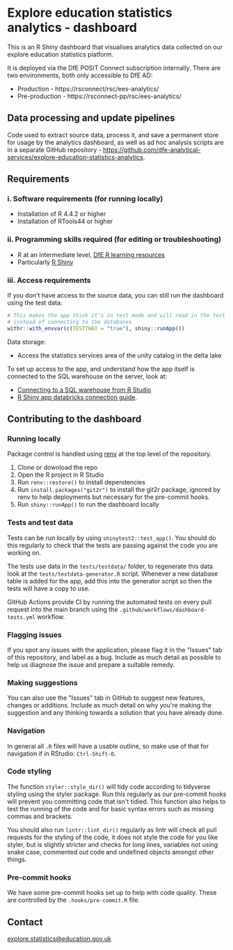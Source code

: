# Explore education statistics analytics - dashboard

This is an R Shiny dashboard that visualises analytics data collected on our explore education statistics platform.

It is deployed via the DfE POSIT Connect subscription internally. There are two environments, both only accessible to DfE AD:

* Production - https://rsconnect/rsc/ees-analytics/
* Pre-production - https://rsconnect-pp/rsc/ees-analytics/

## Data processing and update pipelines

Code used to extract source data, process it, and save a permanent store for usage by the analytics dashboard, as well as ad hoc analysis scripts are in a separate GitHub repository - https://github.com/dfe-analytical-services/explore-education-statistics-analytics.

## Requirements

### i. Software requirements (for running locally)

- Installation of R 4.4.2 or higher
- Installation of RTools44 or higher

### ii. Programming skills required (for editing or troubleshooting)

- R at an intermediate level, [DfE R learning resources](https://dfe-analytical-services.github.io/analysts-guide/learning-development/r.html)
- Particularly [R Shiny](https://shiny.rstudio.com/)

### iii. Access requirements

If you don't have access to the source data, you can still run the dashboard using the test data:
```r
# This makes the app think it's in test mode and will read in the test data in the repo
# instead of connecting to the databases
withr::with_envvar(c(TESTTHAT = "true"), shiny::runApp())
```

Data storage:
- Access the statistics services area of the unity catalog in the delta lake

To set up access to the app, and understand how the app itself is connected to the SQL warehouse on the server, look at:
- [Connecting to a SQL warehouse from R Studio](https://dfe-analytical-services.github.io/analysts-guide/ADA/databricks_rstudio_sql_warehouse.html)
- [R Shiny app databricks connection guide](https://rsconnect/rsc/posit-connect-guidance/_book/databricks-connections.html).

## Contributing to the dashboard

### Running locally

Package control is handled using [renv](https://rstudio.github.io/renv/articles/renv.html) at the top level of the repository.

1. Clone or download the repo
2. Open the R project in R Studio
3. Run `renv::restore()` to install dependencies
4. Run `install.packages("git2r")` to install the git2r package, ignored by renv to help deployments but necessary for the pre-commit hooks.
4. Run `shiny::runApp()` to run the dashboard locally

### Tests and test data

Tests can be run locally by using `shinytest2::test_app()`. You should do this regularly to check that the tests are passing against the code you are working on.

The tests use data in the `tests/testdata/` folder, to regenerate this data look at the `tests/testdata-generator.R` script. Whenever a new database table is added for the app, add this into the generator script so then the tests will have a copy to use.

GitHub Actions provide CI by running the automated tests on every pull request into the main branch using the `.github/workflows/dashboard-tests.yml` workflow.

### Flagging issues

If you spot any issues with the application, please flag it in the "Issues" tab of this repository, and label as a bug. Include as much detail as possible to help us diagnose the issue and prepare a suitable remedy.

### Making suggestions

You can also use the "Issues" tab in GitHub to suggest new features, changes or additions. Include as much detail on why you're making the suggestion and any thinking towards a solution that you have already done.

### Navigation

In general all `.R` files will have a usable outline, so make use of that for navigation if in RStudio: `Ctrl-Shift-O`.

### Code styling 

The function `styler::style_dir()` will tidy code according to tidyverse styling using the styler package. Run this regularly as our pre-commit hooks will prevent you committing code that isn't tidied. This function also helps to test the running of the code and for basic syntax errors such as missing commas and brackets.

You should also run `lintr::lint_dir()` regularly as lintr will check all pull requests for the styling of the code, it does not style the code for you like styler, but is slightly stricter and checks for long lines, variables not using snake case, commented out code and undefined objects amongst other things.

### Pre-commit hooks

We have some pre-commit hooks set up to help with code quality. These are controlled by the `.hooks/pre-commit.R` file.

## Contact

explore.statistics@education.gov.uk